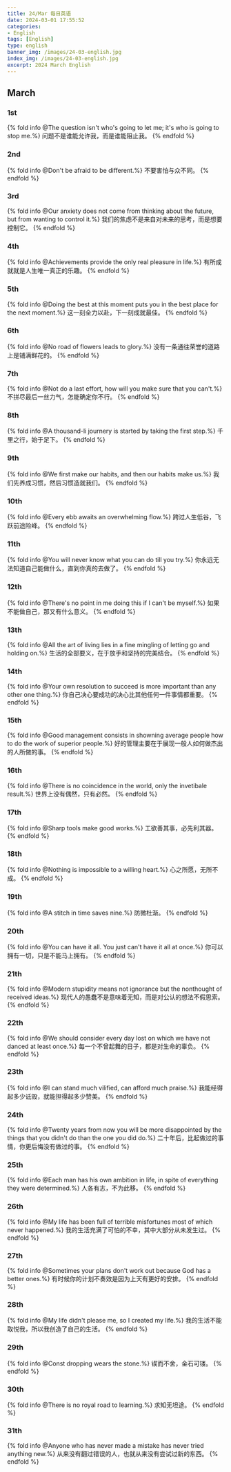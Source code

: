 ```yaml
---
title: 24/Mar 每日英语
date: 2024-03-01 17:55:52
categories:
- English
tags: [English]
type: english
banner_img: /images/24-03-english.jpg
index_img: /images/24-03-english.jpg
excerpt: 2024 March English
---
```


## March

### 1st
{% fold info @The question isn't who's going to let me; it's who is going to stop me.%}
问题不是谁能允许我，而是谁能阻止我。
{% endfold %}

### 2nd
{% fold info @Don't be afraid to be different.%}
不要害怕与众不同。
{% endfold %}

### 3rd
{% fold info @Our anxiety does not come from thinking about the future, but from wanting to control it.%}
我们的焦虑不是来自对未来的思考，而是想要控制它。
{% endfold %}

### 4th
{% fold info @Achievements provide the only real pleasure in life.%}
有所成就就是人生唯一真正的乐趣。
{% endfold %}

### 5th
{% fold info @Doing the best at this moment puts you in the best place for the next moment.%}
这一刻全力以赴，下一刻成就最佳。
{% endfold %}

### 6th
{% fold info @No road of flowers leads to glory.%}
没有一条通往荣誉的道路上是铺满鲜花的。
{% endfold %}

### 7th
{% fold info @Not do a last effort, how will you make sure that you can't.%}
不拼尽最后一丝力气，怎能确定你不行。
{% endfold %}

### 8th
{% fold info @A thousand-li journery is started by taking the first step.%}
千里之行，始于足下。
{% endfold %}

### 9th
{% fold info @We first make our habits, and then our habits make us.%}
我们先养成习惯，然后习惯造就我们。
{% endfold %}

### 10th
{% fold info @Every ebb awaits an overwhelming flow.%}
跨过人生低谷，飞跃前途险峰。
{% endfold %}

### 11th
{% fold info @You will never know what you can do till you try.%}
你永远无法知道自己能做什么，直到你真的去做了。
{% endfold %}

### 12th
{% fold info @There's no point in me doing this if I can't be myself.%}
如果不能做自己，那又有什么意义。
{% endfold %}

### 13th
{% fold info @All the art of living lies in a fine mingling of letting go and holding on.%}
生活的全部要义，在于放手和坚持的完美结合。
{% endfold %}

### 14th
{% fold info @Your own resolution to succeed is more important than any other one thing.%}
你自己决心要成功的决心比其他任何一件事情都重要。
{% endfold %}

### 15th
{% fold info @Good management consists in showning average people how to do the work of superior people.%}
好的管理主要在于展现一般人如何做杰出的人所做的事。
{% endfold %}

### 16th
{% fold info @There is no coincidence in the world, only the invetibale result.%}
世界上没有偶然，只有必然。
{% endfold %}

### 17th
{% fold info @Sharp tools make good works.%}
工欲善其事，必先利其器。
{% endfold %}

### 18th
{% fold info @Nothing is impossible to a willing heart.%}
心之所愿，无所不成。
{% endfold %}

### 19th
{% fold info @A stitch in time saves nine.%}
防微杜渐。
{% endfold %}

### 20th
{% fold info @You can have it all. You just can't have it all at once.%}
你可以拥有一切，只是不能马上拥有。
{% endfold %}

### 21th
{% fold info @Modern stupidity means not ignorance but the nonthought of received ideas.%}
现代人的愚蠢不是意味着无知，而是对公认的想法不假思索。
{% endfold %}

### 22th
{% fold info @We should consider every day lost on which we have not danced at least once.%}
每一个不曾起舞的日子，都是对生命的辜负。
{% endfold %}

### 23th
{% fold info @I can stand much vilified, can afford much praise.%}
我能经得起多少诋毁，就能担得起多少赞美。
{% endfold %}

### 24th
{% fold info @Twenty years from now you will be more disappointed by the things that you didn't do than the one you did do.%}
二十年后，比起做过的事情，你更后悔没有做过的事。
{% endfold %}

### 25th
{% fold info @Each man has his own ambition in life, in spite of everything they were determined.%}
人各有志，不为此移。
{% endfold %}

### 26th
{% fold info @My life has been full of terrible misfortunes most of which never happened.%}
我的生活充满了可怕的不幸，其中大部分从未发生过。
{% endfold %}

### 27th
{% fold info @Sometimes your plans don't work out because God has a better ones.%}
有时候你的计划不奏效是因为上天有更好的安排。
{% endfold %}

### 28th
{% fold info @My life didn't please me, so I created my life.%}
我的生活不能取悦我，所以我创造了自己的生活。
{% endfold %}

### 29th
{% fold info @Const dropping wears the stone.%}
锲而不舍，金石可镂。
{% endfold %}

### 30th
{% fold info @There is no royal road to learning.%}
求知无坦途。
{% endfold %}

### 31th
{% fold info @Anyone who has never made a mistake has never tried anything new.%}
从来没有翻过错误的人，也就从来没有尝试过新的东西。
{% endfold %}
